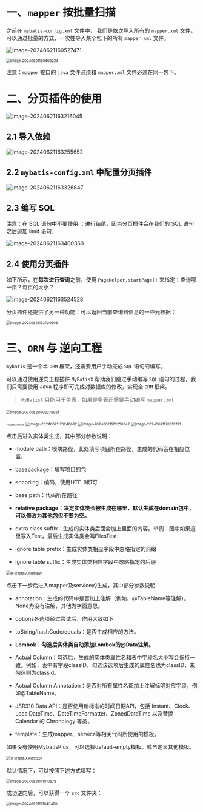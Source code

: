 # 一、`mapper` 按批量扫描

之前在 `mybatis-config.xml` 文件中， 我们是依次导入所有的 `mapper.xml` 文件，可以通过批量的方式，一次性导入某个包下的所有 `mapper.xml` 文件。

![image-20240621160527471](09.mybatis高级扩展.assets/image-20240621160527471.png)

<img src="09.mybatis高级扩展.assets/image-20240621160408224.png" alt="image-20240621160408224" style="zoom:67%;" />

注意：`mapper` 接口的 `java` 文件必须和 `mapper.xml` 文件必须在同一包下。

# 二、分页插件的使用

![image-20240621163216045](09.mybatis高级扩展.assets/image-20240621163216045.png)

## 2.1 导入依赖

![image-20240621163255652](09.mybatis高级扩展.assets/image-20240621163255652.png)

## 2.2 `mybatis-config.xml` 中配置分页插件

![image-20240621163326847](09.mybatis高级扩展.assets/image-20240621163326847.png)

## 2.3 编写 SQL

注意：在 SQL 语句中不要使用 ；进行结尾，因为分页插件会在我们的 SQL 语句之后追加 limit 语句。

![image-20240621163400363](09.mybatis高级扩展.assets/image-20240621163400363.png)

## 2.4 使用分页插件

如下所示，在**每次进行查询**之前，使用 `PageHelper.startPage()` 来指定：查询哪一页？每页的大小？

![image-20240621163524528](09.mybatis高级扩展.assets/image-20240621163524528.png)

分页插件还提供了另一种功能：可以返回当前查询到信息的一些元数据：

<img src="09.mybatis高级扩展.assets/image-20240621163720696.png" alt="image-20240621163720696" style="zoom:67%;" />

# 三、`ORM` 与 逆向工程

`mybatis` 是一个半 `ORM` 框架，还需要用户手动完成 `SQL` 语句的编写。

可以通过使用逆向工程插件 `MyBatisX` 帮助我们跳过手动编写 `SQL` 语句的过程，我们只需要使用 Java 程序即可完成对数据库的修改，实现全 `ORM` 框架。

> `MyBatisX` 只能用于单表，如果是多表还需要手动编写 `mapper.xml`

<img src="09.mybatis高级扩展.assets/image-20240621170227692.png" alt="image-20240621170227692" style="zoom:67%;" />\

<img src="09.mybatis高级扩展.assets/1271a389bbb841d29b1f5b43130c304d.png" alt="在这里插入图片描述" style="zoom: 33%;" />

<img src="09.mybatis高级扩展.assets/image-20240621170246632.png" alt="image-20240621170246632" style="zoom:67%;" />

<img src="09.mybatis高级扩展.assets/image-20240621170259542.png" alt="image-20240621170259542" style="zoom:67%;" />

<img src="09.mybatis高级扩展.assets/image-20240621170310721.png" alt="image-20240621170310721" style="zoom:67%;" />

点击后进入实体类生成，其中部分参数说明：

- module path：模块路径，此处填写项目所在路径，生成的代码会在相应位置。

- basepackage：填写项目的包
- encoding：编码，使用UTF-8即可
- base path：代码所在路径
- **relative package：决定实体类会被生成在哪里，默认生成在domain包中，可以修改为其他包但不要为空。**
- extra class suffix：生成的实体类后面会加上里面的内容。举例：图中如果这里写入Test，最后生成实体类会叫FilesTest
- ignore table prefix：生成实体类相应字段中忽略指定的前缀
- ignore table suffix：生成实体类相应字段中忽略指定的后缀

<img src="https://img-blog.csdnimg.cn/3858c177f8384370b5edb092d7434b4f.png" alt="在这里插入图片描述" style="zoom:67%;" />

点击下一步后进入mapper及service的生成，其中部分参数说明：

- annotation：生成的代码中是否加上注解（例如，@TableName等注解）。None为没有注解，其他为字面意思。

- options各选项经过尝试后，作用大致如下
- toString/hashCode/equals：是否生成相应的方法。
- **Lombok：勾选后实体类自动添加Lombok的@Data注解。**
- Actual Column：勾选后，生成的实体类属性名和表中字段名大小写会保持一致。例如，表中有字段classID，勾选该选项后生成的属性名也为classID，未勾选则为classid。
- Actual Column Annotation：是否对所有属性名都加上注解标明对应字段，例如@TableName。
- JSR310:Data API：是否使用新标准的时间日期API，包括 Instant、Clock、LocalDateTime、DateTimeFormatter、ZonedDateTime 以及替换 Calendar 的 Chronology 等类。
- template：生成mapper、service等相关代码所使用的模板。

如果没有使用MybatisPlus，可以选择default-empty模板。或自定义其他模板。

<img src="https://img-blog.csdnimg.cn/267867f32b28432fb39250433adf3402.png" alt="在这里插入图片描述" style="zoom:67%;" />



默认情况下，可以按照下述方式填写：

<img src="09.mybatis高级扩展.assets/image-20240621171010578.png" alt="image-20240621171010578" style="zoom:67%;" />

成功逆向后，可以获得一个 `src` 文件夹：

<img src="09.mybatis高级扩展.assets/image-20240621171043420.png" alt="image-20240621171043420" style="zoom:67%;" />
